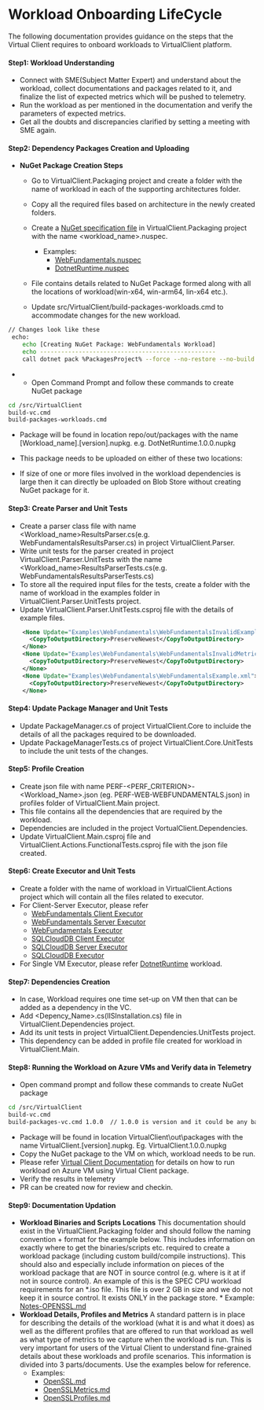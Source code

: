 ﻿# Workload Onboarding LifeCycle
The following documentation provides guidance on the steps that the Virtual Client requires to onboard workloads to VirtualClient platform.

#### **Step1: Workload Understanding**
* Connect with SME(Subject Matter Expert) and understand about the workload, collect documentations and packages related to it, and finalize the 
list of expected metrics which will be pushed to telemetry.
* Run the workload as per mentioned in the documentation and verify the parameters of expected metrics.
* Get all the doubts and discrepancies clarified by setting a meeting with SME again.

#### **Step2: Dependency Packages Creation and Uploading**

* **NuGet Package Creation Steps**
    * Go to VirtualClient.Packaging project and create a folder with the name of workload in each of the supporting architectures folder.
    * Copy all the required files based on architecture in the newly created folders.
    * Create a [NuGet specification file](https://docs.microsoft.com/en-us/nuget/reference/nuspec) in VirtualClient.Packaging project with the name <workload_name>.nuspec. 
      * Examples:
        *  [WebFundamentals.nuspec](../VirtualClient.Packaging/WebFundamentals.nuspec)
        *  [DotnetRuntime.nuspec](../VirtualClient.Packaging/DotnetRuntime.nuspec)

    * File contains details related to NuGet Package formed along with all the locations of workload(win-x64, win-arm64, lin-x64 etc.).
    * Update src/VirtualClient/build-packages-workloads.cmd to accommodate changes for the new workload.

```bash
// Changes look like these
 echo:
    echo [Creating NuGet Package: WebFundamentals Workload]
    echo --------------------------------------------------
    call dotnet pack %PackagesProject% --force --no-restore --no-build -c Debug -p:NuspecFile=WebFundamentals.nuspec && echo: || Goto :Error
```

* 
    * Open Command Prompt and follow these commands to create NuGet package

```bash
cd /src/VirtualClient
build-vc.cmd
build-packages-workloads.cmd 
```

 * Package will be found in location repo/out/packages with the name [Workload_name].[version].nupkg. e.g. DotNetRuntime.1.0.0.nupkg
 * This package needs to be uploaded on either of these two locations:

 * If size of one or more files involved in the workload dependencies is large then it can directly be uploaded on Blob Store without creating NuGet package for it.

#### **Step3: Create Parser and Unit Tests**
* Create a parser class file with name <Workload_name>ResultsParser.cs(e.g. WebFundamentalsResultsParser.cs) in project VirtualClient.Parser.
* Write unit tests for the parser created in project VirtualClient.Parser.UnitTests with the name <Workload_name>ResultsParserTests.cs(e.g. WebFundamentalsResultsParserTests.cs)
* To store all the required input files for the tests, create a folder with the name of workload in the examples folder in VirtualClient.Parser.UnitTests project.
* Update VirtualClient.Parser.UnitTests.csproj file with the details of example files.

```xml
    <None Update="Examples\WebFundamentals\WebFundamentalsInvalidExample.xml">
      <CopyToOutputDirectory>PreserveNewest</CopyToOutputDirectory>
    </None>
    <None Update="Examples\WebFundamentals\WebFundamentalsInvalidMetricCountExample.xml">
      <CopyToOutputDirectory>PreserveNewest</CopyToOutputDirectory>
    </None>
	<None Update="Examples\WebFundamentals\WebFundamentalsExample.xml">
	  <CopyToOutputDirectory>PreserveNewest</CopyToOutputDirectory>
	</None>
```

#### Step4: Update Package Manager and Unit Tests
* Update PackageManager.cs of project VirtualClient.Core to incluide the details of all the packages required to be downloaded.
* Update PackageManagerTests.cs of project VirtualClient.Core.UnitTests to include the unit tests of the changes.

#### Step5: Profile Creation
* Create json file with name PERF-<PERF_CRITERION>-<Workload_Name>.json (eg. PERF-WEB-WEBFUNDAMENTALS.json) in profiles folder of VirtualClient.Main project.
* This file contains all the dependencies that are required by the workload.
* Dependencies are included in the project VortualClient.Dependencies.
* Update VirtualClient.Main.csproj file and VirtualClient.Actions.FunctionalTests.csproj file with the json file created.

#### **Step6: Create Executor and Unit Tests**
* Create a folder with the name of workload in VirtualClient.Actions project which will contain all the files related to executor.
* For Client-Server Executor, please refer 
    * [WebFundamentals Client Executor](../VirtualClient.Actions/WebFundamentals/WebFundamentalsClientExecutor.cs)
    * [WebFundamentals Server Executor](../VirtualClient.Actions/WebFundamentals/WebFundamentalsServerExecutor.cs)
    * [WebFundamentals Executor](../VirtualClient.Actions/WebFundamentals/WebFundamentalsExecutor.cs) 
    * [SQLCloudDB Client Executor](../VirtualClient.Actions/SQLCloudDB/CloudDBClientExecutor.cs)
    * [SQLCloudDB Server Executor](../VirtualClient.Actions/SQLCloudDB/CloudDBClientExecutor.cs)
    * [SQLCloudDB Executor](../VirtualClient.Actions/SQLCloudDB/CloudDBClientExecutor.cs)
* For Single VM Executor, please refer [DotnetRuntime](../VirtualClient.Actions/DotnetRuntime/DotnetRuntimeExecutor.cs) workload.

#### **Step7: Dependencies Creation**
* In case, Workload requires one time set-up on VM then that can be added as a dependency in the VC.
* Add <Depency_Name>.cs(IISInstallation.cs) file in VirtualClient.Dependencies project.
* Add its unit tests in project VirtualClient.Dependencies.UnitTests project.
* This dependency can be added in profile file created for workload in VirtualClient.Main.

#### **Step8: Running the Workload on Azure VMs and Verify data in Telemetry**
* Open command prompt and follow these commands to create NuGet package

```bash
cd /src/VirtualClient
build-vc.cmd
build-packages-vc.cmd 1.0.0  // 1.0.0 is version and it could be any based on choice
```

* Package will be found in location VirtualClient\out\packages with the name VirtualClient.[version].nupkg. Eg. VirtualClient.1.0.0.nupkg
* Copy the NuGet package to the VM on which, workload needs to be run.
* Please refer [Virtual Client Documentation](https://github.com/microsoft/VirtualClient/blob/main/src/VirtualClient) for details on how to run workload on Azure VM using Virtual Client package.
* Verify the results in telemetry
* PR can be created now for review and checkin.

#### **Step9: Documentation Updation**
* **Workload Binaries and Scripts Locations**
This documentation should exist in the VirtualClient.Packaging folder and should follow the naming convention + format for the example below. 
This includes information on exactly where to get the binaries/scripts etc. required to create a workload package (including custom build/compile instructions). 
This should also and especially include information on pieces of the workload package that are NOT in source control (e.g. where is it at if not in source control). 
An example of this is the SPEC CPU workload requirements for an *.iso file. This file is over 2 GB in size and we do not keep it in source control. It exists ONLY in the package store.
        * Example: [Notes-OPENSSL.md](../../src/VirtualClient/VirtualClient.Packaging/Notes-OPENSSL.md)
* **Workload Details, Profiles and Metrics**
A standard pattern is in place for describing the details of the workload (what it is and what it does) as well as the different profiles that are offered to run that workload as well as what type of metrics to we capture when the workload is run. 
This is very important for users of the Virtual Client to understand fine-grained details about these workloads and profile scenarios. This information is divided into 3 parts/documents. Use the examples below for reference.
    * Examples: 
        * [OpenSSL.md](../workloads/openssl/openssl.md)
        * [OpenSSLMetrics.md](../workloads/openssl/openssl-metrics.md)
        * [OpenSSLProfiles.md](../workloads/openssl/openssl-profiles.md)


